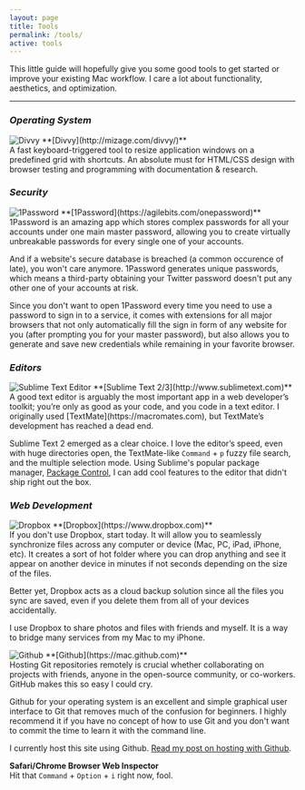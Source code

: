 ```yaml
---
layout: page
title: Tools
permalink: /tools/
active: tools
---
```


This little guide will hopefully give you some good tools to get started or improve your existing Mac workflow. I care a lot about functionality, aesthetics, and optimization.
<hr>

### *Operating System*
<img alt="Divvy" id="tools-logo" src="{{site.baseurl}}/img/divvy.png">
**[Divvy](http://mizage.com/divvy/)** <br>
A fast keyboard-triggered tool to resize application windows on a predefined grid with shortcuts. An absolute must for HTML/CSS design with browser testing and programming with documentation & research.

### *Security*
<img alt="1Password" id="tools-logo" src="{{site.baseurl}}/img/1password.png">
**[1Password](https://agilebits.com/onepassword)** <br>
1Password is an amazing app which stores complex passwords for all your accounts under one main master password, allowing you to create virtually unbreakable passwords for every single one of your accounts.

And if a website's secure database is breached (a common occurence of late), you won't care anymore. 1Password generates unique passwords, which means a third-party obtaining your Twitter password doesn't put any other one of your accounts at risk.

Since you don't want to open 1Password every time you need to use a password to sign in to a service, it comes with extensions for all major browsers that not only automatically fill the sign in form of any website for you (after prompting you for your master password), but also allows you to generate and save new credentials while remaining in your favorite browser.

### *Editors*
<img alt="Sublime Text Editor" id="tools-logo" src="{{site.baseurl}}/img/sublime.png">
**[Sublime Text 2/3](http://www.sublimetext.com)** <br>
A good text editor is arguably the most important app in a web developer’s toolkit; you’re only as good as your code, and you code in a text editor. I originally used [TextMate](https://macromates.com), but TextMate’s development has reached a dead end. 

Sublime Text 2 emerged as a clear choice. I love the editor’s speed, even with huge directories open, the TextMate-like <code>Command</code> + <code>p</code> fuzzy file search, and the multiple selection mode. Using Sublime's popular package manager, [Package Control](https://packagecontrol.io), I can add cool features to the editor that didn't ship right out the box.

### *Web Development*
<img alt="Dropbox" id="tools-logo" src="{{site.baseurl}}/img/dropbox.png">
**[Dropbox](https://www.dropbox.com)** <br>
If you don't use Dropbox, start today. It will allow you to seamlessly synchronize files across any computer or device (Mac, PC, iPad, iPhone, etc). It creates a sort of hot folder where you can drop anything and see it appear on another device in minutes if not seconds depending on the size of the files.

Better yet, Dropbox acts as a cloud backup solution since all the files you sync are saved, even if you delete them from all of your devices accidentally.

I use Dropbox to share photos and files with friends and myself. It is a way to bridge many services from my Mac to my iPhone.

<img alt="Github" id="tools-logo" src="{{site.baseurl}}/img/github.png">
**[Github](https://mac.github.com)** <br>
Hosting Git repositories remotely is crucial whether collaborating on projects with friends, anyone in the open-source community, or co-workers. GitHub makes this so easy I could cry. 

Github for your operating system is an excellent and simple graphical user interface to Git that removes much of the confusion for beginners. I highly recommend it if you have no concept of how to use Git and you don't want to commit the time to learn it with the command line.

I currently host this site using Github. [Read my post on hosting with Github]({{site.baseurl}}/hosted-on-github).


**Safari/Chrome Browser Web Inspector** <br>
Hit that <code>Command</code> + <code>Option</code> + <code>i</code> right now, fool.


